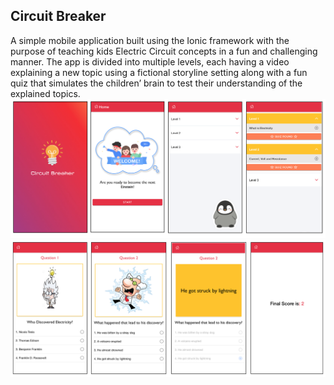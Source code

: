 ## Circuit Breaker

A simple mobile application built using the Ionic framework with the purpose of teaching kids Electric Circuit concepts in a fun and challenging manner. The app is divided into multiple levels, each having a video explaining a new topic using a fictional storyline setting along with a fun quiz that simulates the children’ brain to test their understanding of the explained topics.
<img src="/src/assets/img/CircuitBreaker-Screenshot.png" alt="Circuit Breaker Screenshot" >
<img src="/src/assets/img/CircuitBreaker-Screenshot2.png" alt="Circuit Breaker Screenshot" >
